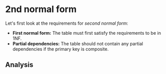 # 2nd normal form

Let's first look at the requirements for *second normal form*:
- **First normal form:** The table must first satisfy the requirements to be in 1NF.
- **Partial dependencies:** The table should not contain any partial dependencies if the primary key is composite.

## Analysis

